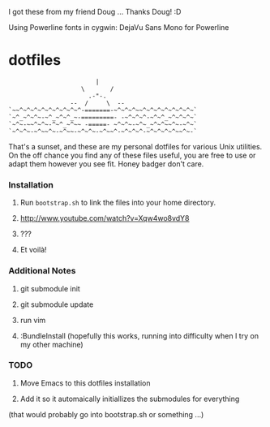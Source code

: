 I got these from my friend Doug ... Thanks Doug! :D

Using Powerline fonts in cygwin:
DejaVu Sans Mono for Powerline

dotfiles
========

                            |
                        \       /
                          .-"-.
                     --  /     \  --
    `~~^~^~^~^~^~^~^~^~^-=======-~^~^~^~~^~^~^~^~^~^~^~`
    `~^_~^~^~-~^_~^~^_~-=========- -~^~^~^-~^~^_~^~^~^~`
    `~^~-~~^~^~-^~^_~^~~ -=====- ~^~^~-~^~_~^~^~~^~-~^~`
    `~^~^~-~^~~^~-~^~~-~^~^~-~^~~^-~^~^~^-~^~^~^~^~~^~-`

That's a sunset, and these are my personal dotfiles for various Unix utilities.
On the off chance you find any of these files useful, you are free to use or
adapt them however you see fit. Honey badger don't care.

### Installation

1. Run <code>bootstrap.sh</code> to link the files into your home directory.

2. http://www.youtube.com/watch?v=Xqw4wo8vdY8

3. ???

4. Et voilà!

### Additional Notes

1) git submodule init

2) git submodule update

3) run vim

4) :BundleInstall (hopefully this works, running into difficulty when I try on
my other machine)

### TODO

1) Move Emacs to this dotfiles installation

2) Add it so it automaically initiallizes the submodules for everything

(that would probably go into bootstrap.sh or something ...)
